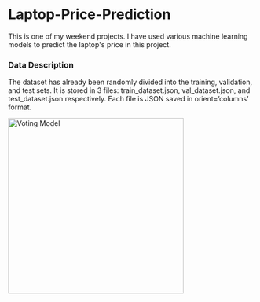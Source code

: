 # Laptop-Price-Prediction

This is one of my weekend projects. I have used various machine learning models to predict the laptop's price in this project.

### Data Description
The dataset has already been randomly divided into the training, validation, and test sets. It is stored in 3 files: train_dataset.json, val_dataset.json, and test_dataset.json respectively. Each file is JSON saved in orient=’columns’ format.


<img width="357" alt="Voting Model" src="https://github.com/Keval-Lathiya/Laptop-Price-Prediction/assets/122921260/9727f473-0fa3-4073-9ea4-f8511af181b5">
